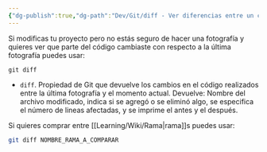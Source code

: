 ```yaml
---
{"dg-publish":true,"dg-path":"Dev/Git/diff - Ver diferencias entre un commit y ahora en Git.md","permalink":"/dev/git/diff-ver-diferencias-entre-un-commit-y-ahora-en-git/","created":"2024-03-27T16:18","updated":"2024-03-29T18:37"}
---
```



Si modificas tu proyecto pero no estás seguro de hacer una fotografía y quieres ver que parte del código cambiaste con respecto a la última fotografía puedes usar:
```shell
git diff
```
- `diff`. Propiedad de Git que devuelve los cambios en el código realizados entre la última fotografía y el momento actual. Devuelve: Nombre del archivo modificado, indica si se agregó o se eliminó algo, se especifica el número de lineas afectadas, y se imprime el antes y el después.

Si quieres comprar entre [[Learning/Wiki/Rama\|rama]]s puedes usar:
```bash
git diff NOMBRE_RAMA_A_COMPARAR
```
